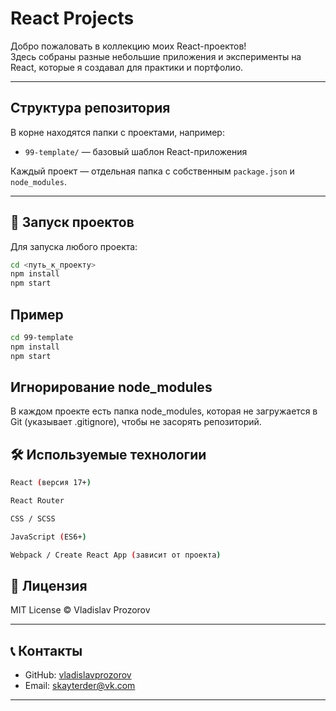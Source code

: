 # React Projects 

Добро пожаловать в коллекцию моих React-проектов!  
Здесь собраны разные небольшие приложения и эксперименты на React, которые я создавал для практики и портфолио.

---

## Структура репозитория

В корне находятся папки с проектами, например:

- `99-template/` — базовый шаблон React-приложения


Каждый проект — отдельная папка с собственным `package.json` и `node_modules`.

---

## 🚀 Запуск проектов

Для запуска любого проекта:

```bash
cd <путь_к_проекту>
npm install
npm start
```
## Пример


```bash
cd 99-template
npm install
npm start
```
## Игнорирование node_modules

В каждом проекте есть папка node_modules, которая не загружается в Git (указывает .gitignore), чтобы не засорять репозиторий.

## 🛠 Используемые технологии


```bash
React (версия 17+)

React Router

CSS / SCSS

JavaScript (ES6+)

Webpack / Create React App (зависит от проекта)
```
## 📄 Лицензия

MIT License © Vladislav Prozorov

---

## 📞 Контакты

- GitHub: [vladislavprozorov](https://github.com/vladislavprozorov)  
- Email: [skayterder@vk.com](skayterder@vk.com)

---